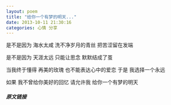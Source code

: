 ```yaml
---
layout: poem 
title: "给你一个有梦的明天..."
date: 2013-10-11 21:30:16
categories: 心情 分享
---
```


是不是因为
海水太咸
洗不净岁月的青丝
把苦涩留在发端

是不是因为
天涯太远
只能让思念
默默结成了茧

当我终于懂得
再美的玫瑰
也不能表达心中的爱恋
于是 我选择一个永远

如果
我不曾给你美好的回忆
请允许我
给你一个有梦的明天

##### 原文链接
